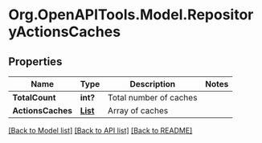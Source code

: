 # Org.OpenAPITools.Model.RepositoryActionsCaches

## Properties

Name | Type | Description | Notes
------------ | ------------- | ------------- | -------------
**TotalCount** | **int?** | Total number of caches | 
**ActionsCaches** | [**List<RepositoryActionsCachesActionsCachesInner>**](RepositoryActionsCachesActionsCachesInner.md) | Array of caches | 

[[Back to Model list]](../README.md#documentation-for-models) [[Back to API list]](../README.md#documentation-for-api-endpoints) [[Back to README]](../README.md)

